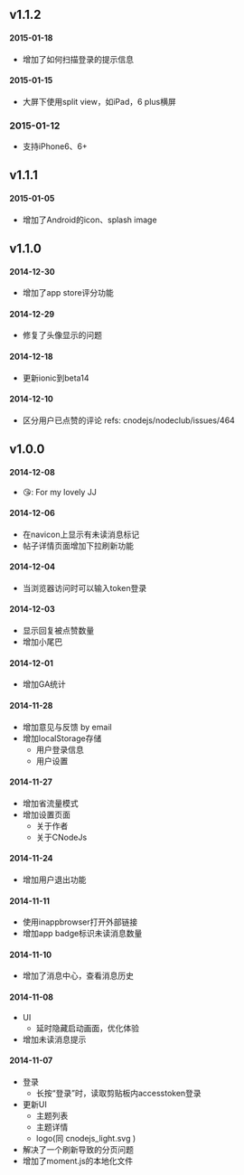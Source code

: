 ## v1.1.2
#### 2015-01-18
* 增加了如何扫描登录的提示信息

#### 2015-01-15
* 大屏下使用split view，如iPad，6 plus横屏

### 2015-01-12
* 支持iPhone6、6+

## v1.1.1

#### 2015-01-05
* 增加了Android的icon、splash image

## v1.1.0

#### 2014-12-30
* 增加了app store评分功能

#### 2014-12-29
* 修复了头像显示的问题

#### 2014-12-18
* 更新ionic到beta14

#### 2014-12-10
* 区分用户已点赞的评论 refs: cnodejs/nodeclub/issues/464

## v1.0.0

#### 2014-12-08
* 😘: For my lovely JJ

#### 2014-12-06
* 在navicon上显示有未读消息标记
* 帖子详情页面增加下拉刷新功能

#### 2014-12-04
* 当浏览器访问时可以输入token登录

#### 2014-12-03
* 显示回复被点赞数量
* 增加小尾巴

#### 2014-12-01
* 增加GA统计

#### 2014-11-28
* 增加意见与反馈 by email
* 增加localStorage存储
  * 用户登录信息
  * 用户设置

#### 2014-11-27
* 增加省流量模式
* 增加设置页面
  * 关于作者
  * 关于CNodeJs

#### 2014-11-24
* 增加用户退出功能

#### 2014-11-11
* 使用inappbrowser打开外部链接
* 增加app badge标识未读消息数量

#### 2014-11-10
* 增加了消息中心，查看消息历史

#### 2014-11-08
* UI
  * 延时隐藏启动画面，优化体验
* 增加未读消息提示

#### 2014-11-07
* 登录
  * 长按“登录”时，读取剪贴板内accesstoken登录
* 更新UI
  * 主题列表
  * 主题详情
  * logo(同 cnodejs_light.svg )
* 解决了一个刷新导致的分页问题
* 增加了moment.js的本地化文件

